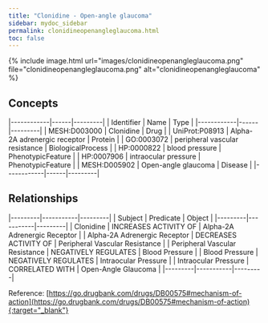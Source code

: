 ```yaml
---
title: "Clonidine - Open-angle glaucoma"
sidebar: mydoc_sidebar
permalink: clonidineopenangleglaucoma.html
toc: false 
---
```


{% include image.html url="images/clonidineopenangleglaucoma.png" file="clonidineopenangleglaucoma.png" alt="clonidineopenangleglaucoma" %}

## Concepts

|------------|------|---------|
| Identifier | Name | Type    |
|------------|------|---------|
| MESH:D003000 | Clonidine | Drug |
| UniProt:P08913 | Alpha-2A adrenergic receptor | Protein |
| GO:0003072 | peripheral vascular resistance | BiologicalProcess |
| HP:0000822 | blood pressure | PhenotypicFeature |
| HP:0007906 | intraocular pressure | PhenotypicFeature |
| MESH:D005902 | Open-angle glaucoma | Disease |
|------------|------|---------|

## Relationships

|---------|-----------|---------|
| Subject | Predicate | Object  |
|---------|-----------|---------|
| Clonidine | INCREASES ACTIVITY OF | Alpha-2A Adrenergic Receptor |
| Alpha-2A Adrenergic Receptor | DECREASES ACTIVITY OF | Peripheral Vascular Resistance |
| Peripheral Vascular Resistance | NEGATIVELY REGULATES | Blood Pressure |
| Blood Pressure | NEGATIVELY REGULATES | Intraocular Pressure |
| Intraocular Pressure | CORRELATED WITH | Open-Angle Glaucoma |
|---------|-----------|---------|

Reference: [https://go.drugbank.com/drugs/DB00575#mechanism-of-action](https://go.drugbank.com/drugs/DB00575#mechanism-of-action){:target="_blank"}